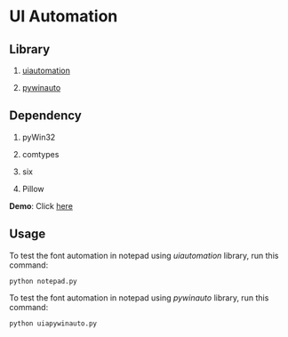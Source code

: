 # UI Automation

## Library

1. [uiautomation](https://pypi.org/project/uiautomation/)

2. [pywinauto](https://pypi.org/project/pywinauto/)

## Dependency

1. pyWin32

2. comtypes

3. six

4. Pillow

**Demo**: Click [here](https://github.com/javedulferdous/UIABlog/blob/main/demo.mp4)

## Usage

To test the font automation in notepad using *uiautomation* library, run this command:

```{python}
python notepad.py
```

To test the font automation in notepad using *pywinauto* library, run this command:

```{python}
python uiapywinauto.py
```

